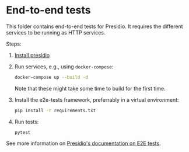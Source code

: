 # End-to-end tests

This folder contains end-to-end tests for Presidio.
It requires the different services to be running as HTTP services.

Steps:
1. [Install presidio](https://microsoft.github.io/presidio/installation/)
2. Run services, e.g., using `docker-compose`:
    ```sh
   docker-compose up --build -d 
   ```
   Note that these might take some time to build for the first time.
   
3. Install the e2e-tests framework, preferrably in a virtual environment:
   ```sh
   pip install -r requirements.txt
   ```
4. Run tests:
   ```
   pytest
   ```

See more information on [Presidio's documentation on E2E tests](https://microsoft.github.io/presidio/development/#end-to-end-tests).